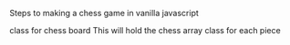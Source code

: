 Steps to making a chess game in vanilla javascript

class for chess board
    This will hold the chess array
class for each piece 

